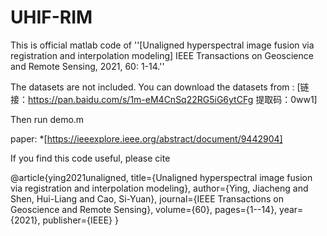 # UHIF-RIM


This is official matlab code of ''[Unaligned hyperspectral image fusion via registration and interpolation modeling] IEEE Transactions on Geoscience and Remote Sensing, 2021, 60: 1-14.''
 

The datasets are not included. You can download the datasets from :
[链接：https://pan.baidu.com/s/1m-eM4CnSq22RG5iG6ytCFg   提取码：0ww1]

Then run demo.m 


paper: *[https://ieeexplore.ieee.org/abstract/document/9442904]

If you find this code useful, please cite

@article{ying2021unaligned,
  title={Unaligned hyperspectral image fusion via registration and interpolation modeling},
  author={Ying, Jiacheng and Shen, Hui-Liang and Cao, Si-Yuan},
  journal={IEEE Transactions on Geoscience and Remote Sensing},
  volume={60},
  pages={1--14},
  year={2021},
  publisher={IEEE}
}


